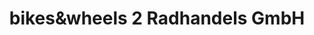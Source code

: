 ---
title: "bikes&wheels 2 Radhandels GmbH"
url: /anif/bikesundwheels-2-radhandels-gmbh/
shop: Fahrrad
---